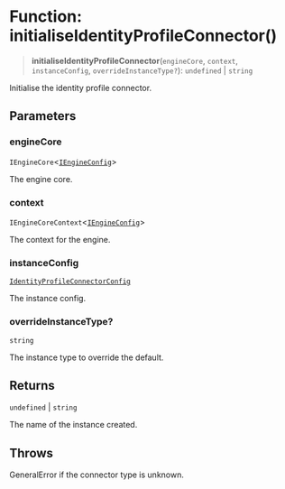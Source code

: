 # Function: initialiseIdentityProfileConnector()

> **initialiseIdentityProfileConnector**(`engineCore`, `context`, `instanceConfig`, `overrideInstanceType?`): `undefined` \| `string`

Initialise the identity profile connector.

## Parameters

### engineCore

`IEngineCore`\<[`IEngineConfig`](../interfaces/IEngineConfig.md)\>

The engine core.

### context

`IEngineCoreContext`\<[`IEngineConfig`](../interfaces/IEngineConfig.md)\>

The context for the engine.

### instanceConfig

[`IdentityProfileConnectorConfig`](../type-aliases/IdentityProfileConnectorConfig.md)

The instance config.

### overrideInstanceType?

`string`

The instance type to override the default.

## Returns

`undefined` \| `string`

The name of the instance created.

## Throws

GeneralError if the connector type is unknown.
